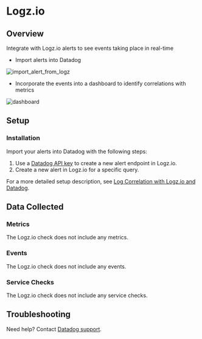 # Logz.io

## Overview

Integrate with Logz.io alerts to see events taking place in real-time

- Import alerts into Datadog

![import_alert_from_logz][1]

- Incorporate the events into a dashboard to identify correlations with metrics

![dashboard][2]

## Setup

### Installation

Import your alerts into Datadog with the following steps:

1. Use a [Datadog API key][3] to create a new alert endpoint in Logz.io.
2. Create a new alert in Logz.io for a specific query.

For a more detailed setup description, see [Log Correlation with Logz.io and Datadog][4].

## Data Collected

### Metrics

The Logz.io check does not include any metrics.

### Events

The Logz.io check does not include any events.

### Service Checks

The Logz.io check does not include any service checks.

## Troubleshooting

Need help? Contact [Datadog support][5].

[1]: https://raw.githubusercontent.com/DataDog/integrations-extras/master/logzio/images/import_alert_from_logz.jpg
[2]: https://raw.githubusercontent.com/DataDog/integrations-extras/master/logzio/images/dashboard.png
[3]: https://app.datadoghq.com/organization-settings/api-keys
[4]: http://logz.io/blog/log-correlation-datadog
[5]: https://docs.datadoghq.com/help/

